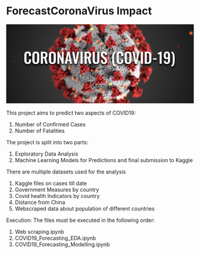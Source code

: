 # ForecastCoronaVirus Impact

![COVID19](COVIDimage.jpg)

This project aims to predict two aspects of COVID19:

1. Number of Confirmed Cases
2. Number of Fatalities

The project is split into two parts:
1. Exploratory Data Analysis
2. Machine Learning Models for Predictions and final submission to Kaggle

There are multiple datasets used for the analysis
1. Kaggle files on cases till date
2. Government Measures by country
3. Covid health Indicators by country
4. Distance from China
5. Webscraped data about population of different countries

Execution:
The files must be executed in the following order:
1. Web scraping.ipynb
2. COVID19_Forecasting_EDA.ipynb
3. COVID19_Forecasting_Modelling.ipynb
